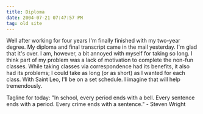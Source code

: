 ```yaml
---
title: Diploma
date: 2004-07-21 07:47:57 PM
tag: old site
---
```


Well after working for four years I'm finally finished with my two-year degree. My diploma and final transcript came in the mail yesterday. I'm glad that it's over. I am, however, a bit annoyed with myself for taking so long. I think part of my problem was a lack of motivation to complete the non-fun classes. While taking classes via correspondence had its benefits, it also had its problems; I could take as long (or as short) as I wanted for each class. With Saint Leo, I'll be on a set schedule. I imagine that will help tremendously.

Tagline for today: "In school, every period ends with a bell. Every sentence ends with a period. Every crime ends with a sentence." - Steven Wright
